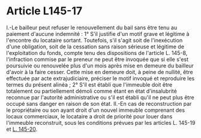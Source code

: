 # Article L145-17

<p>I.-Le bailleur peut refuser le renouvellement du bail sans être tenu au paiement d'aucune indemnité : 1° S'il justifie d'un motif grave et légitime à l'encontre du locataire sortant. Toutefois, s'il s'agit soit de l'inexécution d'une obligation, soit de la cessation sans raison sérieuse et légitime de l'exploitation du fonds, compte tenu des dispositions de l'article L. 145-8, l'infraction commise par le preneur ne peut être invoquée que si elle s'est poursuivie ou renouvelée plus d'un mois après mise en demeure du bailleur d'avoir à la faire cesser. Cette mise en demeure doit, à peine de nullité, être effectuée par acte extrajudiciaire, préciser le motif invoqué et reproduire les termes du présent alinéa ; 2° S'il est établi que l'immeuble doit être totalement ou partiellement démoli comme étant en état d'insalubrité reconnue par l'autorité administrative ou s'il est établi qu'il ne peut plus être occupé sans danger en raison de son état. II.-En cas de reconstruction par le propriétaire ou son ayant droit d'un nouvel immeuble comprenant des locaux commerciaux, le locataire a droit de priorité pour louer dans l'immeuble reconstruit, sous les conditions prévues par les articles L. 145-19 et <a href='/affichCodeArticle.do?cidTexte=LEGITEXT000005634379&idArticle=LEGIARTI000006221805&dateTexte=&categorieLien=cid' title='Code de commerce - art. L145-20 (V)'>L. 145-20</a>.</p>